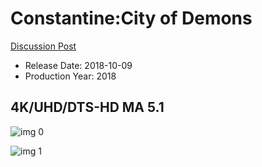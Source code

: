 # Constantine:City of Demons

[Discussion Post](https://www.avsforum.com/threads/bass-eq-for-filtered-movies.2995212/post-56994304)

* Release Date: 2018-10-09
* Production Year: 2018

## 4K/UHD/DTS-HD MA 5.1

![img 0](https://i.imgur.com/o2ZbY8i.jpg)

![img 1](https://i.imgur.com/qyYSOYJ.jpg)

